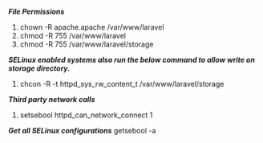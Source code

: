 ***File Permissions***

1. chown -R apache.apache /var/www/laravel
2. chmod -R 755 /var/www/laravel
3. chmod -R 755 /var/www/laravel/storage

***SELinux enabled systems also run the below command to allow write on storage directory.***

1. chcon -R -t httpd_sys_rw_content_t /var/www/laravel/storage

***Third party network calls***
1. setsebool httpd_can_network_connect 1

***Get all SELinux configurations***
getsebool -a
